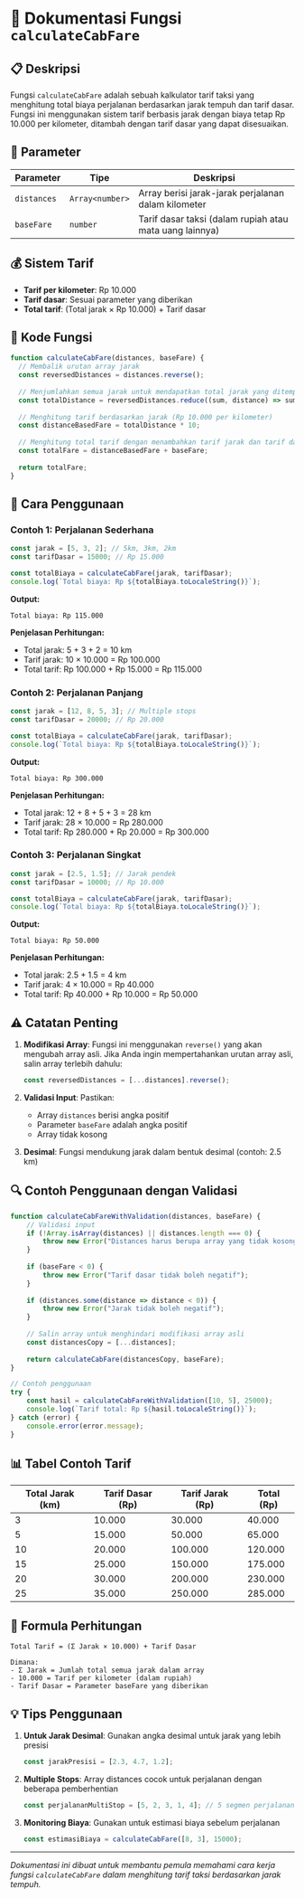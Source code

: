 # 🚕 Dokumentasi Fungsi `calculateCabFare`

## 📋 Deskripsi

Fungsi `calculateCabFare` adalah sebuah kalkulator tarif taksi yang menghitung total biaya perjalanan berdasarkan jarak tempuh dan tarif dasar. Fungsi ini menggunakan sistem tarif berbasis jarak dengan biaya tetap Rp 10.000 per kilometer, ditambah dengan tarif dasar yang dapat disesuaikan.

## 🔧 Parameter

| Parameter | Tipe | Deskripsi |
|-----------|------|-----------|
| `distances` | `Array<number>` | Array berisi jarak-jarak perjalanan dalam kilometer |
| `baseFare` | `number` | Tarif dasar taksi (dalam rupiah atau mata uang lainnya) |

## 💰 Sistem Tarif

- **Tarif per kilometer**: Rp 10.000
- **Tarif dasar**: Sesuai parameter yang diberikan
- **Total tarif**: (Total jarak × Rp 10.000) + Tarif dasar

## 📝 Kode Fungsi

```javascript
function calculateCabFare(distances, baseFare) {
  // Membalik urutan array jarak
  const reversedDistances = distances.reverse();
  
  // Menjumlahkan semua jarak untuk mendapatkan total jarak yang ditempuh
  const totalDistance = reversedDistances.reduce((sum, distance) => sum + distance, 0);
  
  // Menghitung tarif berdasarkan jarak (Rp 10.000 per kilometer)
  const distanceBasedFare = totalDistance * 10;
  
  // Menghitung total tarif dengan menambahkan tarif jarak dan tarif dasar
  const totalFare = distanceBasedFare + baseFare;
  
  return totalFare;
}
```

## 🎯 Cara Penggunaan

### Contoh 1: Perjalanan Sederhana
```javascript
const jarak = [5, 3, 2]; // 5km, 3km, 2km
const tarifDasar = 15000; // Rp 15.000

const totalBiaya = calculateCabFare(jarak, tarifDasar);
console.log(`Total biaya: Rp ${totalBiaya.toLocaleString()}`);
```

**Output:**
```
Total biaya: Rp 115.000
```

**Penjelasan Perhitungan:**
- Total jarak: 5 + 3 + 2 = 10 km
- Tarif jarak: 10 × 10.000 = Rp 100.000
- Total tarif: Rp 100.000 + Rp 15.000 = Rp 115.000

### Contoh 2: Perjalanan Panjang
```javascript
const jarak = [12, 8, 5, 3]; // Multiple stops
const tarifDasar = 20000; // Rp 20.000

const totalBiaya = calculateCabFare(jarak, tarifDasar);
console.log(`Total biaya: Rp ${totalBiaya.toLocaleString()}`);
```

**Output:**
```
Total biaya: Rp 300.000
```

**Penjelasan Perhitungan:**
- Total jarak: 12 + 8 + 5 + 3 = 28 km
- Tarif jarak: 28 × 10.000 = Rp 280.000
- Total tarif: Rp 280.000 + Rp 20.000 = Rp 300.000

### Contoh 3: Perjalanan Singkat
```javascript
const jarak = [2.5, 1.5]; // Jarak pendek
const tarifDasar = 10000; // Rp 10.000

const totalBiaya = calculateCabFare(jarak, tarifDasar);
console.log(`Total biaya: Rp ${totalBiaya.toLocaleString()}`);
```

**Output:**
```
Total biaya: Rp 50.000
```

**Penjelasan Perhitungan:**
- Total jarak: 2.5 + 1.5 = 4 km
- Tarif jarak: 4 × 10.000 = Rp 40.000
- Total tarif: Rp 40.000 + Rp 10.000 = Rp 50.000

## ⚠️ Catatan Penting

1. **Modifikasi Array**: Fungsi ini menggunakan `reverse()` yang akan mengubah array asli. Jika Anda ingin mempertahankan urutan array asli, salin array terlebih dahulu:
   ```javascript
   const reversedDistances = [...distances].reverse();
   ```

2. **Validasi Input**: Pastikan:
   - Array `distances` berisi angka positif
   - Parameter `baseFare` adalah angka positif
   - Array tidak kosong

3. **Desimal**: Fungsi mendukung jarak dalam bentuk desimal (contoh: 2.5 km)

## 🔍 Contoh Penggunaan dengan Validasi

```javascript
function calculateCabFareWithValidation(distances, baseFare) {
    // Validasi input
    if (!Array.isArray(distances) || distances.length === 0) {
        throw new Error("Distances harus berupa array yang tidak kosong");
    }
    
    if (baseFare < 0) {
        throw new Error("Tarif dasar tidak boleh negatif");
    }
    
    if (distances.some(distance => distance < 0)) {
        throw new Error("Jarak tidak boleh negatif");
    }
    
    // Salin array untuk menghindari modifikasi array asli
    const distancesCopy = [...distances];
    
    return calculateCabFare(distancesCopy, baseFare);
}

// Contoh penggunaan
try {
    const hasil = calculateCabFareWithValidation([10, 5], 25000);
    console.log(`Tarif total: Rp ${hasil.toLocaleString()}`);
} catch (error) {
    console.error(error.message);
}
```

## 📊 Tabel Contoh Tarif

| Total Jarak (km) | Tarif Dasar (Rp) | Tarif Jarak (Rp) | Total (Rp) |
|------------------|-------------------|-------------------|------------|
| 3 | 10.000 | 30.000 | 40.000 |
| 5 | 15.000 | 50.000 | 65.000 |
| 10 | 20.000 | 100.000 | 120.000 |
| 15 | 25.000 | 150.000 | 175.000 |
| 20 | 30.000 | 200.000 | 230.000 |
| 25 | 35.000 | 250.000 | 285.000 |

## 🧮 Formula Perhitungan

```
Total Tarif = (Σ Jarak × 10.000) + Tarif Dasar

Dimana:
- Σ Jarak = Jumlah total semua jarak dalam array
- 10.000 = Tarif per kilometer (dalam rupiah)
- Tarif Dasar = Parameter baseFare yang diberikan
```

## 💡 Tips Penggunaan

1. **Untuk Jarak Desimal**: Gunakan angka desimal untuk jarak yang lebih presisi
   ```javascript
   const jarakPresisi = [2.3, 4.7, 1.2];
   ```

2. **Multiple Stops**: Array distances cocok untuk perjalanan dengan beberapa pemberhentian
   ```javascript
   const perjalananMultiStop = [5, 2, 3, 1, 4]; // 5 segmen perjalanan
   ```

3. **Monitoring Biaya**: Gunakan untuk estimasi biaya sebelum perjalanan
   ```javascript
   const estimasiBiaya = calculateCabFare([8, 3], 15000);
   ```

---

*Dokumentasi ini dibuat untuk membantu pemula memahami cara kerja fungsi `calculateCabFare` dalam menghitung tarif taksi berdasarkan jarak tempuh.*
